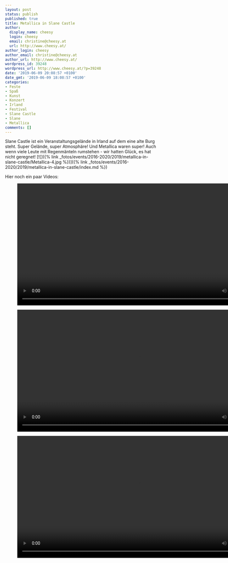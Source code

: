 ```yaml
---
layout: post
status: publish
published: true
title: Metallica in Slane Castle
author:
  display_name: cheesy
  login: cheesy
  email: christine@cheesy.at
  url: http://www.cheesy.at/
author_login: cheesy
author_email: christine@cheesy.at
author_url: http://www.cheesy.at/
wordpress_id: 39248
wordpress_url: http://www.cheesy.at/?p=39248
date: '2019-06-09 20:08:57 +0100'
date_gmt: '2019-06-09 18:08:57 +0100'
categories:
- Feste
- Spaß
- Kunst
- Konzert
- Irland
- Festival
- Slane Castle
- Slane
- Metallica
comments: []
---
```

Slane Castle ist ein Veranstaltungsgelände in Irland auf dem eine alte Burg steht. Super Gelände, super Atmosphäre! Und Metallica waren super! Auch wenn viele Leute mit Regenmänteln rumstehen - wir hatten Glück, es hat nicht geregnet!
[![]({% link _fotos/events/2016-2020/2019/metallica-in-slane-castle/Metallica-4.jpg %})]({% link _fotos/events/2016-2020/2019/metallica-in-slane-castle/index.md %})

Hier noch ein paar Videos:
<figure><video controls width="800" src="{% link /download/Videos/01-Whiskey-in-the-Jar-O.mp4 %}"></video></figure>
<figure><video controls width="800" src="{% link /download/Videos/02-The-Unforgiven.mp4 %}"></video></figure>
<figure><video controls width="800" src="{% link /download/Videos/03-Sad-But-True.mp4 %}"></video></figure>
